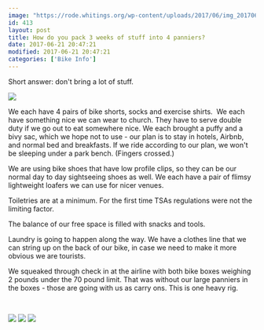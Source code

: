 ```yaml
---
image: "https://rode.whitings.org/wp-content/uploads/2017/06/img_20170621_092429851.jpg/img_20170621_092429851.jpg"
id: 413
layout: post
title: How do you pack 3 weeks of stuff into 4 panniers?
date: 2017-06-21 20:47:21
modified: 2017-06-21 20:47:21
categories: ['Bike Info']
---
```


Short answer: don't bring a lot of stuff.

![](https://whitingpt.files.wordpress.com/2017/06/img_20170621_093648709.jpg)

We each have 4 pairs of bike shorts, socks and exercise shirts.  We each have something nice we can wear to church. They have to serve double duty if we go out to eat somewhere nice. We each brought a puffy and a bivy sac, which we hope not to use - our plan is to stay in hotels, Airbnb, and normal bed and breakfasts. If we ride according to our plan, we won't be sleeping under a park bench. (Fingers crossed.)

We are using bike shoes that have low profile clips, so they can be our normal day to day sightseeing shoes as well. We each have a pair of flimsy lightweight loafers we can use for nicer venues.

Toiletries are at a minimum. For the first time TSAs regulations were not the limiting factor.

The balance of our free space is filled with snacks and tools.

Laundry is going to happen along the way. We have a clothes line that we can string up on the back of our bike, in case we need to make it more obvious we are tourists.

We squeaked through check in at the airline with both bike boxes weighing 2 pounds under the 70 pound limit. That was without our large panniers in the boxes - those are going with us as carry ons. This is one heavy rig.

 

<!-- Auto-inserted images -->
![](https://rode.whitings.org/wp-content/uploads/2017/06/img_20170621_092429851.jpg/img_20170621_092429851.jpg)
![](https://rode.whitings.org/wp-content/uploads/2017/06/img_20170621_093648709.jpg/img_20170621_093648709.jpg)
![](https://rode.whitings.org/wp-content/uploads/2017/08/20170621_093648709.jpg/20170621_093648709.jpg)

